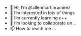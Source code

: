 - 👋 Hi, I’m @allenmartinramirez
- 👀 I’m interested in lots of things
- 🌱 I’m currently learning c++
- 💞️ I’m looking to collaborate on ..
- 📫 How to reach me ...

<!---
allenmartinramirez/allenmartinramirez is a ✨ special ✨ repository because its `README.md` (this file) appears on your GitHub profile.
You can click the Preview link to take a look at your changes.
--->
